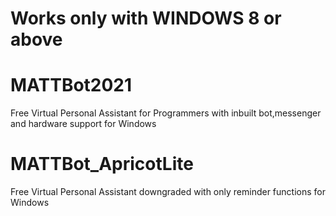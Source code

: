 # Works only with WINDOWS 8 or above
# MATTBot2021
Free Virtual Personal Assistant for Programmers with inbuilt bot,messenger and hardware support for Windows
# MATTBot_ApricotLite
Free Virtual Personal Assistant downgraded with only reminder functions for Windows
